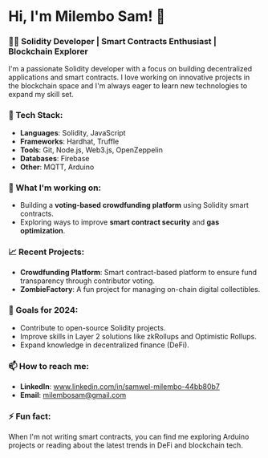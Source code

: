 # Hi, I'm Milembo Sam! 👋

### 👩‍💻 Solidity Developer | Smart Contracts Enthusiast | Blockchain Explorer

I'm a passionate Solidity developer with a focus on building decentralized applications and smart contracts. I love working on innovative projects in the blockchain space and I'm always eager to learn new technologies to expand my skill set.

### 🔧 Tech Stack:
- **Languages**: Solidity, JavaScript
- **Frameworks**: Hardhat, Truffle
- **Tools**: Git, Node.js, Web3.js, OpenZeppelin
- **Databases**: Firebase
- **Other**: MQTT, Arduino

### 🌱 What I'm working on:
- Building a **voting-based crowdfunding platform** using Solidity smart contracts.
- Exploring ways to improve **smart contract security** and **gas optimization**.

### 📈 Recent Projects:
- **Crowdfunding Platform**: Smart contract-based platform to ensure fund transparency through contributor voting.
- **ZombieFactory**: A fun project for managing on-chain digital collectibles.
  
### 🎯 Goals for 2024:
- Contribute to open-source Solidity projects.
- Improve skills in Layer 2 solutions like zkRollups and Optimistic Rollups.
- Expand knowledge in decentralized finance (DeFi).

### 📫 How to reach me:
- **LinkedIn**: www.linkedin.com/in/samwel-milembo-44bb80b7
- **Email**: milembosam@gmail.com

### ⚡ Fun fact:
When I'm not writing smart contracts, you can find me exploring Arduino projects or reading about the latest trends in DeFi and blockchain tech.

